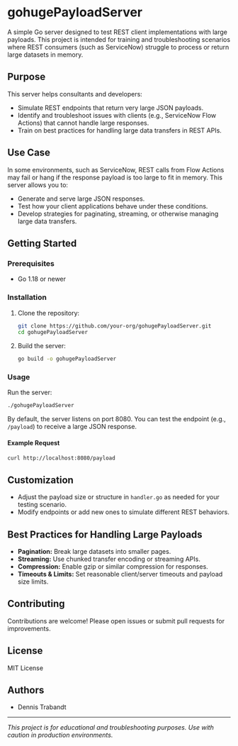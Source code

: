 # gohugePayloadServer

A simple Go server designed to test REST client implementations with large payloads. This project is intended for training and troubleshooting scenarios where REST consumers (such as ServiceNow) struggle to process or return large datasets in memory.

## Purpose

This server helps consultants and developers:
- Simulate REST endpoints that return very large JSON payloads.
- Identify and troubleshoot issues with clients (e.g., ServiceNow Flow Actions) that cannot handle large responses.
- Train on best practices for handling large data transfers in REST APIs.

## Use Case

In some environments, such as ServiceNow, REST calls from Flow Actions may fail or hang if the response payload is too large to fit in memory. This server allows you to:
- Generate and serve large JSON responses.
- Test how your client applications behave under these conditions.
- Develop strategies for paginating, streaming, or otherwise managing large data transfers.

## Getting Started

### Prerequisites
- Go 1.18 or newer

### Installation
1. Clone the repository:
   ```sh
   git clone https://github.com/your-org/gohugePayloadServer.git
   cd gohugePayloadServer
   ```
2. Build the server:
   ```sh
   go build -o gohugePayloadServer
   ```

### Usage
Run the server:
```sh
./gohugePayloadServer
```

By default, the server listens on port 8080. You can test the endpoint (e.g., `/payload`) to receive a large JSON response.

#### Example Request
```sh
curl http://localhost:8080/payload
```

## Customization
- Adjust the payload size or structure in `handler.go` as needed for your testing scenario.
- Modify endpoints or add new ones to simulate different REST behaviors.

## Best Practices for Handling Large Payloads
- **Pagination:** Break large datasets into smaller pages.
- **Streaming:** Use chunked transfer encoding or streaming APIs.
- **Compression:** Enable gzip or similar compression for responses.
- **Timeouts & Limits:** Set reasonable client/server timeouts and payload size limits.

## Contributing
Contributions are welcome! Please open issues or submit pull requests for improvements.

## License
MIT License

## Authors
- Dennis Trabandt

---

*This project is for educational and troubleshooting purposes. Use with caution in production environments.*
